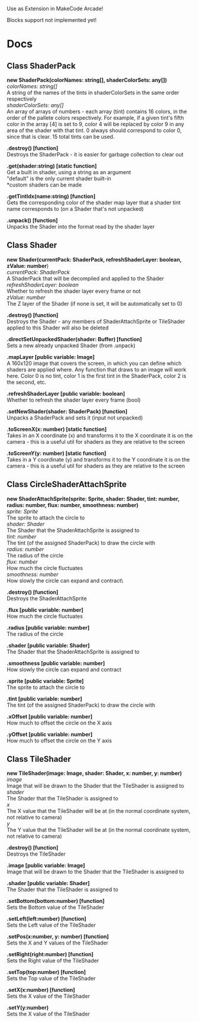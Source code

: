 Use as Extension in MakeCode Arcade!

Blocks support not implemented yet!

# Docs

## Class ShaderPack

**new ShaderPack(colorNames: string[], shaderColorSets: any[])**\
_colorNames: string[]_\
A string of the names of the tints in shaderColorSets in the same order respectively\
_shaderColorSets: any[]_\
An array of arrays of numbers - each array (tint) contains 16 colors, in the order of the pallete colors respectively. For example, if a given tint's fifth color in the array [4] is set to 9, color 4 will be replaced by color 9 in any area of the shader with that tint. 0 always should correspond to color 0, since that is clear. 15 total tints can be used.

**.destroy() [function]**\
Destroys the ShaderPack - it is easier for garbage collection to clear out

**.get(shader:string) [static function]**\
Get a built in shader, using a string as an argument\
"default" is the only current shader built-in\
*custom shaders can be made

**.getTintIdx(name:string) [function]**\
Gets the corresponding color of the shader map layer that a shader tint name corresponds to (on a Shader that's not unpacked)

**.unpack() [function]**\
Unpacks the Shader into the format read by the shader layer

## Class Shader

**new Shader(currentPack: ShaderPack, refreshShaderLayer: boolean, zValue: number**)\
_currentPack: ShaderPack_\
A ShaderPack that will be decompiled and applied to the Shader\
_refreshShaderLayer: boolean_\
Whether to refresh the shader layer every frame or not\
_zValue: number_\
The Z layer of the Shader (if none is set, it will be automatically set to 0)

**.destroy() [function]**\
Destroys the Shader - any members of ShaderAttachSprite or TileShader applied to this Shader will also be deleted

**.directSetUnpackedShader(shader: Buffer) [function]**\
Sets a new already unpacked Shader (from .unpack)

**.mapLayer [public variable: Image]**\
A 160x120 image that covers the screen, in which you can define which shaders are applied where. Any function that draws to an image will work here. Color 0 is no tint, color 1 is the first tint in the ShaderPack, color 2 is the second, etc.

**.refreshShaderLayer [public variable: boolean]**\
Whether to refresh the shader layer every frame (bool)

**.setNewShader(shader: ShaderPack) [function]**\
Unpacks a ShaderPack and sets it (input not unpacked)

**.toScreenX(x: number) [static function]**\
Takes in an X coordinate (x) and transforms it to the X coordinate it is on the camera - this is a useful util for shaders as they are relative to the screen

**.toScreenY(y: number) [static function]**\
Takes in a Y coordinate (y) and transforms it to the Y coordinate it is on the camera - this is a useful util for shaders as they are relative to the screen

## Class CircleShaderAttachSprite

**new ShaderAttachSprite(sprite: Sprite, shader: Shader, tint: number, radius: number, flux: number, smoothness: number)**\
_sprite: Sprite_\
The sprite to attach the circle to\
_shader: Shader_\
The Shader that the ShaderAttachSprite is assigned to\
_tint: number_\
The tint (of the assigned ShaderPack) to draw the circle with\
_radius: number_\
The radius of the circle\
_flux: number_\
How much the circle fluctuates\
_smoothness: number_\
How slowly the circle can expand and contract\

**.destroy() [function]**\
Destroys the ShaderAttachSprite

**.flux [public variable: number]**\
How much the circle fluctuates

**.radius [public variable: number]**\
The radius of the circle

**.shader [public variable: Shader]**\
The Shader that the ShaderAttachSprite is assigned to

**.smoothness [public variable: number]**\
How slowly the circle can expand and contract

**.sprite [public variable: Sprite]**\
The sprite to attach the circle to

**.tint [public variable: number]**\
The tint (of the assigned ShaderPack) to draw the circle with

**.xOffset [public variable: number]**\
How much to offset the circle on the X axis

**.yOffset [public variable: number]**\
How much to offset the circle on the Y axis

## Class TileShader

**new TileShader(image: Image, shader: Shader, x: number, y: number)**\
_image_\
Image that will be drawn to the Shader that the TileShader is assigned to\
_shader_\
The Shader that the TileShader is assigned to\
_x_\
The X value that the TileShader will be at (in the normal coordinate system, not relative to camera)\
_y_\
The Y value that the TileShader will be at (in the normal coordinate system, not relative to camera)

**.destroy() [function]**\
Destroys the TileShader

**.image [public variable: Image]**\
Image that will be drawn to the Shader that the TileShader is assigned to

**.shader [public variable: Shader]**\
The Shader that the TileShader is assigned to

**.setBottom(bottom:number) [function]**\
Sets the Bottom value of the TileShader

**.setLeft(left:number) [function]**\
Sets the Left value of the TileShader

**.setPos(x:number, y: number) [function]**\
Sets the X and Y values of the TileShader

**.setRight(right:number) [function]**\
Sets the Right value of the TileShader

**.setTop(top:number) [function]**\
Sets the Top value of the TileShader

**.setX(x:number) [function]**\
Sets the X value of the TileShader

**.setY(y:number)**\
Sets the X value of the TileShader
